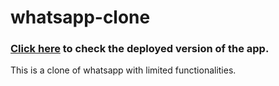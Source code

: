 # whatsapp-clone
### [Click here](https://whatsapp-clone-9ba28.web.app) to check the deployed version of the app.  
This is a clone of whatsapp with limited functionalities.  

